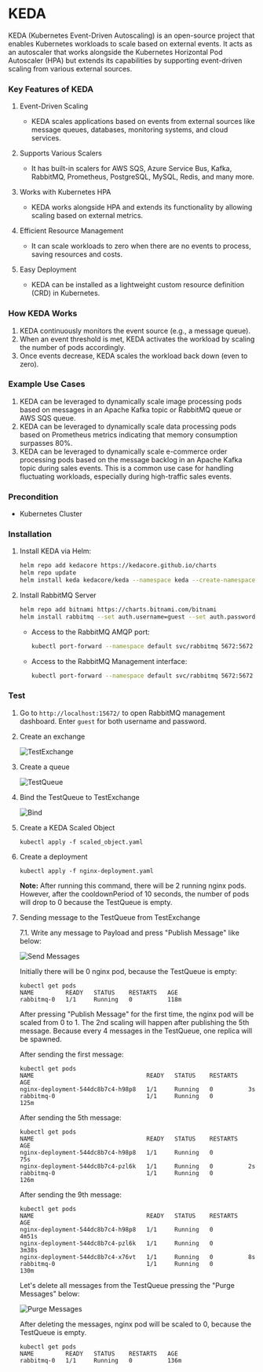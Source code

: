 # KEDA

KEDA (Kubernetes Event-Driven Autoscaling) is an open-source project that enables Kubernetes workloads to scale based on external events. It acts as an autoscaler that works alongside the Kubernetes Horizontal Pod Autoscaler (HPA) but extends its capabilities by supporting event-driven scaling from various external sources.

### Key Features of KEDA

1. Event-Driven Scaling
   * KEDA scales applications based on events from external sources like message queues, databases, monitoring systems, and cloud services.

2. Supports Various Scalers
   * It has built-in scalers for AWS SQS, Azure Service Bus, Kafka, RabbitMQ, Prometheus, PostgreSQL, MySQL, Redis, and many more.

3. Works with Kubernetes HPA
   * KEDA works alongside HPA and extends its functionality by allowing scaling based on external metrics.

4. Efficient Resource Management
   * It can scale workloads to zero when there are no events to process, saving resources and costs.

5. Easy Deployment
   * KEDA can be installed as a lightweight custom resource definition (CRD) in Kubernetes.


### How KEDA Works

1. KEDA continuously monitors the event source (e.g., a message queue).
2. When an event threshold is met, KEDA activates the workload by scaling the number of pods accordingly.
3. Once events decrease, KEDA scales the workload back down (even to zero).


### Example Use Cases

1. KEDA can be leveraged to dynamically scale image processing pods based on messages in an Apache Kafka topic or RabbitMQ queue or AWS SQS queue.
2. KEDA can be leveraged to dynamically scale data processing pods based on Prometheus metrics indicating that memory consumption surpasses 80%.
3. KEDA can be leveraged to dynamically scale e-commerce order processing pods based on the message backlog in an Apache Kafka topic during sales events.
   This is a common use case for handling fluctuating workloads, especially during high-traffic sales events.


### Precondition

  - Kubernetes Cluster


### Installation

1. Install KEDA via Helm:

    ```sh
    helm repo add kedacore https://kedacore.github.io/charts
    helm repo update
    helm install keda kedacore/keda --namespace keda --create-namespace
    ```

2. Install RabbitMQ Server

    ```sh
    helm repo add bitnami https://charts.bitnami.com/bitnami
    helm install rabbitmq --set auth.username=guest --set auth.password=guest bitnami/rabbitmq --wait
    ```

    - Access to the RabbitMQ AMQP port:

        ```sh
        kubectl port-forward --namespace default svc/rabbitmq 5672:5672
        ```

    - Access to the RabbitMQ Management interface:

        ```sh
        kubectl port-forward --namespace default svc/rabbitmq 5672:5672
        ```


### Test

1. Go to ```http://localhost:15672/``` to open RabbitMQ management dashboard. Enter ```guest``` for both username and password.

2. Create an exchange

    ![TestExchange](images/create_exchange.png)

3. Create a queue

    ![TestQueue](images/create_queue.png)

4. Bind the TestQueue to TestExchange

    ![Bind](images/bind.png)

5. Create a KEDA Scaled Object
   
   ```kubectl apply -f scaled_object.yaml```

6. Create a deployment
   
   ```kubectl apply -f nginx-deployment.yaml```

   <b>Note:</b> After running this command, there will be 2 running nginx pods. However, after the cooldownPeriod of 10 seconds, the number of pods will drop to 0 because the TestQueue is empty.

7. Sending message to the TestQueue from TestExchange

   7.1. Write any message to Payload and press "Publish Message" like below:

      ![Send Messages](images/send_message.png)

   Initially there will be 0 nginx pod, because the TestQueue is empty:

   ```
   kubectl get pods
   NAME         READY   STATUS    RESTARTS   AGE
   rabbitmq-0   1/1     Running   0          118m
   ```

   After pressing "Publish Message" for the first time, the nginx pod will be scaled from 0 to 1. The 2nd scaling will happen after publishing the 5th message. Because every 4 messages in the TestQueue, one replica will be spawned.

   After sending the first message:
   ```
   kubectl get pods
   NAME                                READY   STATUS    RESTARTS   AGE
   nginx-deployment-544dc8b7c4-h98p8   1/1     Running   0          3s
   rabbitmq-0                          1/1     Running   0          125m
   ```

   After sending the 5th message:
   ```
   kubectl get pods
   NAME                                READY   STATUS    RESTARTS   AGE
   nginx-deployment-544dc8b7c4-h98p8   1/1     Running   0          75s
   nginx-deployment-544dc8b7c4-pzl6k   1/1     Running   0          2s
   rabbitmq-0                          1/1     Running   0          126m
   ```


   After sending the 9th message:
   ```
   kubectl get pods
   NAME                                READY   STATUS    RESTARTS   AGE
   nginx-deployment-544dc8b7c4-h98p8   1/1     Running   0          4m51s
   nginx-deployment-544dc8b7c4-pzl6k   1/1     Running   0          3m38s
   nginx-deployment-544dc8b7c4-x76vt   1/1     Running   0          8s
   rabbitmq-0                          1/1     Running   0          130m

   ```

   Let's delete all messages from the TestQueue pressing the "Purge Messages" below: 

   ![Purge Messages](images/purge_messages.png)

   After deleting the messages, nginx pod will be scaled to 0, because the TestQueue is empty.
   ```
   kubectl get pods
   NAME         READY   STATUS    RESTARTS   AGE
   rabbitmq-0   1/1     Running   0          136m

   ```